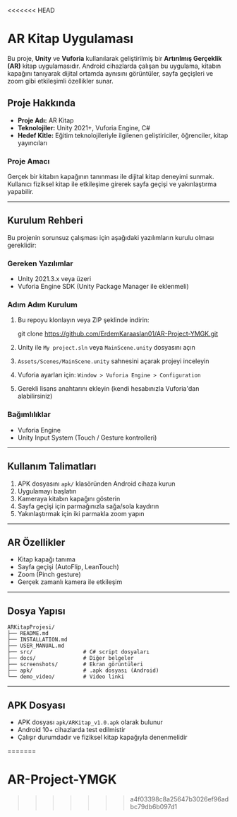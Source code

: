 <<<<<<< HEAD
#  AR Kitap Uygulaması

Bu proje, **Unity** ve **Vuforia** kullanılarak geliştirilmiş bir **Artırılmış Gerçeklik (AR)** kitap uygulamasıdır. Android cihazlarda çalışan bu uygulama, kitabın kapağını tanıyarak dijital ortamda aynısını görüntüler, sayfa geçişleri ve zoom gibi etkileşimli özellikler sunar.

##  Proje Hakkında

* **Proje Adı:** AR Kitap
* **Teknolojiler:** Unity 2021+, Vuforia Engine, C#
* **Hedef Kitle:** Eğitim teknolojileriyle ilgilenen geliştiriciler, öğrenciler, kitap yayıncıları

### Proje Amacı

Gerçek bir kitabın kapağının tanınması ile dijital kitap deneyimi sunmak. Kullanıcı fiziksel kitap ile etkileşime girerek sayfa geçişi ve yakınlaştırma yapabilir.

---

##  Kurulum Rehberi

Bu projenin sorunsuz çalışması için aşağıdaki yazılımların kurulu olması gereklidir:

### Gereken Yazılımlar

* Unity 2021.3.x veya üzeri
* Vuforia Engine SDK (Unity Package Manager ile eklenmeli)

### Adım Adım Kurulum

1. Bu repoyu klonlayın veya ZIP şeklinde indirin:


   git clone https://github.com/ErdemKaraaslan01/AR-Project-YMGK.git

2. Unity ile `My project.sln` veya `MainScene.unity` dosyasını açın
3. `Assets/Scenes/MainScene.unity` sahnesini açarak projeyi inceleyin
4. Vuforia ayarları için: `Window > Vuforia Engine > Configuration`
5. Gerekli lisans anahtarını ekleyin (kendi hesabınızla Vuforia'dan alabilirsiniz)

### Bağımlılıklar

* Vuforia Engine
* Unity Input System (Touch / Gesture kontrolleri)

---

##  Kullanım Talimatları

1. APK dosyasını `apk/` klasöründen Android cihaza kurun
2. Uygulamayı başlatın
3. Kameraya kitabın kapağını gösterin
4. Sayfa geçişi için parmağınızla sağa/sola kaydırın
5. Yakınlaştırmak için iki parmakla zoom yapın

---

##  AR Özellikler

* Kitap kapağı tanıma
* Sayfa geçişi (AutoFlip, LeanTouch)
* Zoom (Pinch gesture)
* Gerçek zamanlı kamera ile etkileşim

---


##  Dosya Yapısı

```
ARKitapProjesi/
├── README.md
├── INSTALLATION.md
├── USER_MANUAL.md
├── src/                # C# script dosyaları
├── docs/               # Diğer belgeler
├── screenshots/        # Ekran görüntüleri
├── apk/                # .apk dosyası (Android)
└── demo_video/         # Video linki
```

---


##  APK Dosyası

* APK dosyası `apk/ARKitap_v1.0.apk` olarak bulunur
* Android 10+ cihazlarda test edilmistir
* Çalışır durumdadır ve fiziksel kitap kapağıyla denenmelidir

=======
# AR-Project-YMGK
>>>>>>> a4f03398c8a25647b3026ef96adbc79db6b097d1
